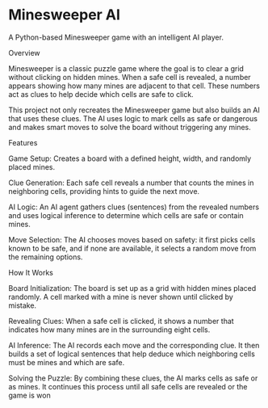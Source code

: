 # Minesweeper AI
A Python-based Minesweeper game with an intelligent AI player.

Overview

Minesweeper is a classic puzzle game where the goal is to clear a grid without clicking on hidden mines. When a safe cell is revealed, a number appears showing how many mines are adjacent to that cell. These numbers act as clues to help decide which cells are safe to click.

This project not only recreates the Minesweeper game but also builds an AI that uses these clues. The AI uses logic to mark cells as safe or dangerous and makes smart moves to solve the board without triggering any mines.

Features

Game Setup:
Creates a board with a defined height, width, and randomly placed mines.

Clue Generation:
Each safe cell reveals a number that counts the mines in neighboring cells, providing hints to guide the next move.

AI Logic:
An AI agent gathers clues (sentences) from the revealed numbers and uses logical inference to determine which cells are safe or contain mines.

Move Selection:
The AI chooses moves based on safety: it first picks cells known to be safe, and if none are available, it selects a random move from the remaining options.

How It Works

Board Initialization:
The board is set up as a grid with hidden mines placed randomly. A cell marked with a mine is never shown until clicked by mistake.

Revealing Clues:
When a safe cell is clicked, it shows a number that indicates how many mines are in the surrounding eight cells.

AI Inference:
The AI records each move and the corresponding clue. It then builds a set of logical sentences that help deduce which neighboring cells must be mines and which are safe.

Solving the Puzzle:
By combining these clues, the AI marks cells as safe or as mines. It continues this process until all safe cells are revealed or the game is won
